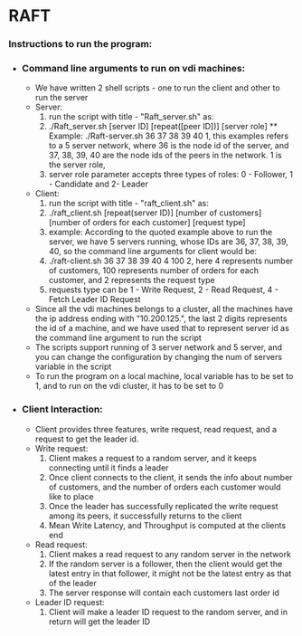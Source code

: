 # RAFT

### Instructions to run the program:
- ### Command line arguments to run on vdi machines:
    - We have written 2 shell scripts - one to run the client and other to run the server
    - Server:
        1. run the script with title - "Raft_server.sh" as:
        2. ./Raft_server.sh [server ID] [repeat([peer ID])] [server role]
        ** Example: ./Raft-server.sh 36 37 38 39 40 1, this examples refers to a 5 server network, where 36 is the node id of the server, and 37, 38, 39, 40 are the node ids of the peers in the network. 1 is the server role,
        4. server role parameter accepts three types of roles: 0 - Follower, 1 - Candidate and 2- Leader
    - Client:
        1. run the script with title - "raft_client.sh" as:
        2. ./raft_client.sh [repeat(server ID)] [number of customers] [number of orders for each customer] [request type]
        3. example: According to the quoted example above to run the server, we have 5 servers running, whose IDs are 36, 37, 38, 39, 40, so the command line arguments for client would be:
        4. ./raft-client.sh 36 37 38 39 40 4 100 2, here 4 represents number of customers, 100 represents number of orders for each customer, and 2 represents the request type
        5. requests type can be 1 - Write Request, 2 - Read Request, 4 - Fetch Leader ID Request
    - Since all the vdi machines belongs to a cluster, all the machines have the ip address ending with "10.200.125.", the last 2 digits represents the id of a machine, and we have used that to represent server id as the command line argument to run the script
    - The scripts support running of 3 server network and 5 server, and you can change the configuration by changing the num of servers variable in the script
    - To run the program on a local machine, local variable has to be set to 1, and to run on the vdi cluster, it has to be set to 0



- ### Client Interaction:
    - Client provides three features, write request, read request, and a request to get the leader id.
    - Write request:
        1. Client makes a request to a random server, and it keeps connecting until it finds a leader
        2.  Once client connects to the client, it sends the info about number of customers, and the number of orders each customer would like to place
        3. Once the leader has successfully replicated the write request among its peers, it successfully returns to the client
        4.  Mean Write Latency, and Throughput is computed at the clients end
    - Read request:
        1.  Client makes a read request to any random server in the network
        2. If the random server is a follower, then the client would get the latest entry in that follower, it might not be the latest entry as that of the leader
        3. The server response will contain each customers last order id
    - Leader ID request:
        1. Client will make a leader ID request to the random server, and in return will get the leader ID


